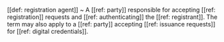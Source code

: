 [[def: registration agent]]
~ A [[ref: party]] responsible for accepting [[ref: registration]] requests and [[ref: authenticating]] the [[ref: registrant]]. The term may also apply to a [[ref: party]] accepting [[ref: issuance requests]] for [[ref: digital credentials]].

